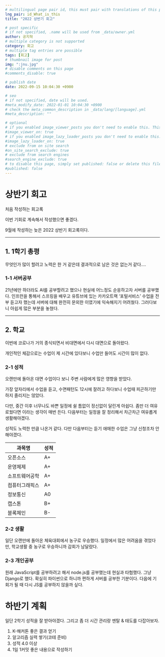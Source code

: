 ```yaml
---
# multilingual page pair id, this must pair with translations of this page. (This name must be unique)
lng_pair: id_What_is_this
title: "2022 상반기 회고"

# post specific
# if not specified, .name will be used from _data/owner.yml
author: 공지혁
# multiple category is not supported
category: 회고
# multiple tag entries are possible
tags: [회고]
# thumbnail image for post
img: ":jnu.jpg"
# disable comments on this page
#comments_disable: true

# publish date
date: 2022-09-15 10:04:30 +0900

# seo
# if not specified, date will be used.
#meta_modify_date: 2022-01-01 10:04:30 +0900
# check the meta_common_description in _data/lang/[language].yml
#meta_description: ""

# optional
# if you enabled image_viewer_posts you don't need to enable this. This is only if image_viewer_posts = false
#image_viewer_on: true
# if you enabled image_lazy_loader_posts you don't need to enable this. This is only if image_lazy_loader_posts = false
#image_lazy_loader_on: true
# exclude from on site search
#on_site_search_exclude: true
# exclude from search engines
#search_engine_exclude: true
# to disable this page, simply set published: false or delete this file
#published: false
---
```


# 상반기 회고

처음 작성하는 회고록

이번 기회로 계속해서 작성했으면 좋겠다.

9월에 작성하는 늦은 2022 상반기 회고록이다.

---

## 1. 1학기 총평

무엇인가 많이 할려고 노력은 한 거 같은데 결과적으로 남은 것은 없는거 같다….

### 1-1 서버공부

21년에만 하더라도 AI를 공부할려고 했으나 현실에 어느정도 순응하고자 서버를 공부했다. 인프런을 통해서 스프링을 배우고 유튜브에 있는 카카오트랙 ‘포털서비스’ 수업을 전부 듣고자 했는데 서버에 대해 완전히 문외한 이였기에 익숙해지기 어려웠다. 그러다보니 아쉽게 많은 부분을 놓쳤다.

---
## 2. 학교

이번에 코로나가 거의 종식되면서 비대면에서 다시 대면으로 돌아왔다.

개인적인 체감으로는 수업이 제 시간에 있다보니 수업만 들어도 시간이 많이 없다.

### 2-1 성적

오랜만에 돌아온 대면 수업이다 보니 주변 사람에게 많은 영향을 받았다.

가장 앞자리에서 수업을 듣고, 수면패턴도 12시에 잘려고 하다보니 수업때 피곤하기만 하지 졸리지는 않았다.

다만, 중간 이후 너무나도 바쁜 일정에 쉴 틈없이 정신없이 달린게 아쉽다. 좀만 더 여유로웠다면 이라는 생각이 매번 든다. 다음부터는 일정을 잘 정리해서 차근차근 여유롭게 생활해야겠다.

성적도 노력한 만큼 나온거 같다. 다만 다음부터는 듣기 애매한 수업은 그냥 신청조차 안해야겠다.

| 과목명 | 성적 |
| --- | --- |
| 오픈소스 | A+ |
| 운영체제 | A+ |
| 소프트웨어공학 | A+ |
| 컴퓨터그래픽스 | A+ |
| 정보통신 | A0 |
| 캡스톤 | B+ |
| 블록체인 | B- |

### 2-2 생활

일단 오랜만에 돌아온 체육대회에서 농구로 우승했다. 일정에서 많은 어려움을 겪었다만, 학교생활 중 농구로 우승하니까 감회가 남달랐다.

### 2-3 개인공부

원래 JavaScript를 공부하려고 해서 node.js를 공부했는데 현실과 타협했다. 그냥 Django로 했다. 확실히 파이썬으로 하니까 편하게 서버를 공부한 기분이다. 다음에 기회가 될 때 다시 JS를 공부하지 않을까 싶다.


# 하반기 계획


일단 2학기 성적을 잘 받아야겠다. 그리고 좀 더 시간 관리랑 멘탈 & 태도를 다잡아보자.

1. K-해커톤 좋은 결과 얻기
2. 알고리즘 실력 쌓기(코테 준비)
3. 성적 4.0 이상
4. 1일 1커밋 좋은 내용으로 작성하기
